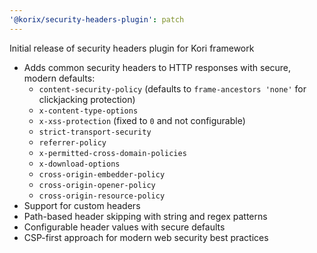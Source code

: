 ```yaml
---
'@korix/security-headers-plugin': patch
---
```


Initial release of security headers plugin for Kori framework

- Adds common security headers to HTTP responses with secure, modern defaults:
  - `content-security-policy` (defaults to `frame-ancestors 'none'` for clickjacking protection)
  - `x-content-type-options`
  - `x-xss-protection` (fixed to `0` and not configurable)
  - `strict-transport-security`
  - `referrer-policy`
  - `x-permitted-cross-domain-policies`
  - `x-download-options`
  - `cross-origin-embedder-policy`
  - `cross-origin-opener-policy`
  - `cross-origin-resource-policy`
- Support for custom headers
- Path-based header skipping with string and regex patterns
- Configurable header values with secure defaults
- CSP-first approach for modern web security best practices
